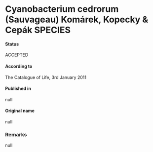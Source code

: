 # Cyanobacterium cedrorum (Sauvageau) Komárek, Kopecky & Cepák SPECIES

#### Status
ACCEPTED

#### According to
The Catalogue of Life, 3rd January 2011

#### Published in
null

#### Original name
null

### Remarks
null